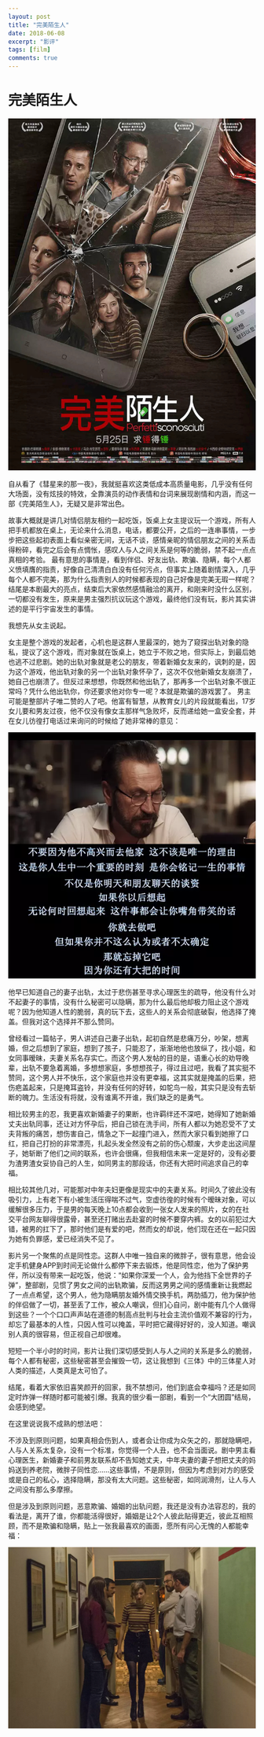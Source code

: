 ```yaml
---
layout: post
title: "完美陌生人"
date: 2018-06-08
excerpt: "影评"
tags: [film]
comments: true
---
```


# 完美陌生人

![](/images/PerfettiSconosciuti/1.JPG)


自从看了《彗星来的那一夜》，我就挺喜欢这类低成本高质量电影，几乎没有任何大场面，没有炫技的特效，全靠演员的动作表情和台词来展现剧情和内涵，而这一部《完美陌生人》，无疑又是非常出色。  

故事大概就是讲几对情侣朋友相约一起吃饭，饭桌上女主提议玩一个游戏，所有人把手机都放在桌上，无论来什么消息，电话，都要公开，之后的一连串事情，一步步把这些起初表面上看似亲密无间，无话不谈，感情亲昵的情侣朋友之间的关系击得粉碎，看完之后会有点惆怅，感叹人与人之间关系是何等的脆弱，禁不起一点点真相的考验。
最有意思的事情是，看到伴侣、好友出轨、欺骗、隐瞒，每个人都义愤填膺的指责，好像自己清清白白没有任何污点，但事实上随着剧情深入，几乎每个人都不完美，那为什么指责别人的时候都表现的自己好像是完美无瑕一样呢？
结尾是本剧最大的亮点，结束后大家依然感情融洽的离开，和刚来时没什么区别，一切都没有发生，原来是男主强烈抗议玩这个游戏，最终他们没有玩，影片其实讲述的是平行宇宙发生的事情。  
  
  
我想先从女主说起。  

女主是整个游戏的发起者，心机也是这群人里最深的，她为了窥探出轨对象的隐私，提议了这个游戏，而对象就在饭桌上，她立于不败之地，但实际上，到最后她也逃不过悲剧。她的出轨对象就是老公的朋友，带着新婚女友来的，讽刺的是，因为这个游戏，他出轨对象的另一个出轨对象怀孕了，这次不仅他新婚女友崩溃了，她自己也崩溃了。但反过来想想，你既然和他出轨了，那再多一个出轨对象不很正常吗？凭什么他出轨你，你还要求他对你专一呢？本就是欺骗的游戏罢了。
男主可能是整部片子唯二赞的人了吧。他富有智慧，从教育女儿的片段就能看出，17岁女儿要和男友过夜，他不仅没有像女主那样气急败坏，反而递给她一盒安全套，并在女儿彷徨打电话过来询问的时候给了她非常棒的意见：


![](/images/PerfettiSconosciuti/2.png)


他早已知道自己的妻子出轨，太过于悲伤甚至寻求心理医生的疏导，他没有什么对不起妻子的事情，没有什么秘密可以隐瞒，那为什么最后他却极力阻止这个游戏呢？因为他知道人性的脆弱，真的玩下去，这些人的关系会彻底破裂，他选择了掩盖。但我对这个选择并不那么赞同。  

曾经看过一篇帖子，男人讲述自己妻子出轨，起初自然是悲痛万分，吵架，想离婚，但之后想到了家庭，想到了孩子，只能忍了，渐渐地他也放纵了，找小姐，和女同事暧昧，夫妻关系名存实亡。而这个男人发帖的目的是，语重心长的劝导晚辈，出轨不要急着离婚，多想想家庭，多想想孩子，得过且过吧，我看了其实挺不赞同，这个男人并不快乐，这个家庭也并没有更幸福，这其实就是掩盖的后果，把伤疤盖起来，只是掩耳盗铃，并没有任何的好转，如鸵鸟一般，其实只是没有去斩断的魄力。生活没有将就，没有谁离不开谁，我们缺乏的是勇气。  

相比较男主的忍，我更喜欢新婚妻子的果断，也许羁绊还不深吧，她得知了她新婚丈夫出轨同事，还让对方怀孕后，把自己锁在洗手间，所有人都以为她忍受不了丈夫背叛的痛苦，想伤害自己，情急之下一起撞门进入，然而大家只看到她擦了口红，把自己打扮的非常漂亮，扎起头发全然没有之前的伤心颓废，大步走出这间屋子，她斩断了他们之间的联系，也许会很痛，但我相信未来一定是好的，没有必要为渣男渣女妥协自己的人生，如同男主的那段话，你还有大把时间追求自己的幸福。  

相比较其他几对，可能那对中年夫妇更像是现实中的夫妻关系。时间久了彼此没有吸引力，上有老下有小被生活压得喘不过气，空虚彷徨的时候有个暧昧对象，可以缓解很多压力，于是男的每天晚上10点都会收到一张女人发来的照片，女的在社交平台网友聊得很露骨，甚至还打赌出去赴宴的时候不要穿内裤。女的以前犯过大错，被男的扛下了，那时他们是有爱的吧，然而女的却说，他们现在还在一起只因为她有负罪感，爱已经消失不见了。  

影片另一个聚焦的点是同性恋。这群人中唯一独自来的微胖子，很有意思，他会设定手机健身APP到时间无论做什么都停下来去锻炼，他是同性恋，他为了保护男伴，所以没有带来一起吃饭，他说：“如果你深爱一个人，会为他挡下全世界的子弹”，整部剧，见惯了男女之间的出轨欺骗，反而这男男之间的感情重新让我燃起了一点点希望，这个男人，他为隐瞒朋友婚外情交换手机，两肋插刀，他为保护他的伴侣做了一切，甚至丢了工作，被众人嘲讽，但扪心自问，剧中能有几个人做得到这些？一个个口口声声站在道德的制高点批判与社会主流价值观不兼容的行为，却忘了最基本的人性，只因人性可以掩盖，平时把它藏得好好的，没人知道。嘲讽别人真的很容易，但正视自己却很难。  

短短一个半小时的时间，影片让我们深切感受到人与人之间的关系是多么的脆弱，每个人都有秘密，这些秘密甚至会摧毁一切，这让我想到《三体》中的三体星人对人类的描述，人类真是太可怕了。  
  
  
  
结尾，看着大家依旧喜笑颜开的回家，我不禁想问，他们到底会幸福吗？还是如同定时炸弹一样随时都可能被引爆。我真的很少看一部剧，看到一个“大团圆”结局，会感到绝望。  

在这里说说我不成熟的想法吧：  

不涉及到原则问题，如果真相会伤到人，或者会让你成为众矢之的，那就隐瞒吧，人与人关系太复杂，没有一个标准，你觉得一个人丑，也不会当面说。剧中男主看心理医生，新婚妻子和前男友联系却不告知她丈夫，中年夫妻的妻子想把丈夫的妈妈送到养老院，微胖子同性恋……这些事情，不是原则，但因为考虑到对方的感受或是自己的私心，选择隐瞒，那没有太大问题。这些秘密，如同润滑剂，让人与人之间没有那么多摩擦。  

但是涉及到原则问题，恶意欺骗、婚姻的出轨问题，我还是没有办法容忍的，我的看法是，离开了谁，你都能活得很好，婚姻是让2个人彼此贴得更近，彼此互相照顾，而不是欺骗和隐瞒，贴上一张我最喜欢的画面，愿所有问心无愧的人都能幸福：


![](/images/PerfettiSconosciuti/3.png)
